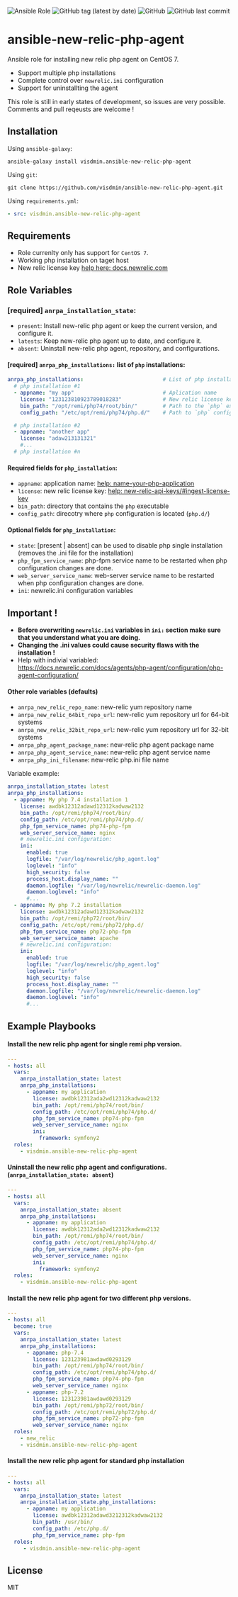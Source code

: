 ![Ansible Role](https://img.shields.io/ansible/role/56040?color=orange)
![GitHub tag (latest by date)](https://img.shields.io/github/v/tag/visdmin/ansible-new-relic-php-agent)
![GitHub](https://img.shields.io/github/license/visdmin/ansible-new-relic-php-agent)
![GitHub last commit](https://img.shields.io/github/last-commit/visdmin/ansible-new-relic-php-agent)


# ansible-new-relic-php-agent


Ansible role for installing new relic php agent on CentOS 7.
  - Support multiple php installations
  - Complete control over `newrelic.ini` configuration
  - Support for uninstallting the agent

This role is still in early states of development, so issues are very possible.
Comments and pull reqeusts are welcome !

## Installation

Using `ansible-galaxy`:
```shell
ansible-galaxy install visdmin.ansible-new-relic-php-agent
```

Using `git`:
```shell
git clone https://github.com/visdmin/ansible-new-relic-php-agent.git
```

Using `requirements.yml`:
```yaml
- src: visdmin.ansible-new-relic-php-agent
```

## Requirements


- Role currenlty only has support for `CentOS 7`.
- Working php installation on taget host
- New relic license key [help here: docs.newrelic.com](https://docs.newrelic.com/docs/apis/intro-apis/new-relic-api-keys/#ingest-license-key)

## Role Variables

### [required] `anrpa_installation_state`:
  - `present`: Install new-relic php agent or keep the current version, and configure it.
  - `latests`: Keep new-relic php agent up to date, and configure it.
  - `absent`: Uninstall new-relic php agent, repository, and configurations.

#### [required] `anrpa_php_installations:` list of `php` installations:
```yaml
anrpa_php_installations:                         # List of php installations      (required)
  # php installation #1
  - appname: "my app"                            # Aplication name                (required)
    license: "123123810923789018283"             # New relic license key          (required)
    bin_path: "/opt/remi/php74/root/bin/"        # Path to the `php` executable   (required)
    config_path: "/etc/opt/remi/php74/php.d/"    # Path to `php` config directory (required)

  # php installation #2
  - appname: "another app"
    license: "adaw213131321"
    #...
  # php installation #n
```


#### Required fields for `php_installation`:
  - `appname`: application name: [help: name-your-php-application](https://docs.newrelic.com/docs/agents/php-agent/configuration/name-your-php-application/)
  - `license`: new relic license key: [help: new-relic-api-keys/#ingest-license-key](https://docs.newrelic.com/docs/apis/intro-apis/new-relic-api-keys/#ingest-license-key)
  - `bin_path`: directory that contains the `php` executable
  - `config_path`: direcotry where `php` configuration is located (`php.d/`)

#### Optional fields for `php_installation`:
  - `state`: [present | absent] can be used to disable php single installation (removes the .ini file for the installation)
  - `php_fpm_service_name`: php-fpm service name to be restarted when php configuration changes are done.
  - `web_server_service_name`: web-server service name to be restarted when php configuration changes are done.
  - `ini`: newrelic.ini configuration variables

## Important !
  - **Before overwriting `newrelic.ini` variables in `ini:` section make sure that you understand what you are doing.**
  - **Changing the .ini values could cause security flaws with the installation !**
  - Help with indivial variabled: https://docs.newrelic.com/docs/agents/php-agent/configuration/php-agent-configuration/

#### Other role variables (defaults)
  - `anrpa_new_relic_repo_name`: new-relic yum repository name
  - `anrpa_new_relic_64bit_repo_url`: new-relic yum repository url for 64-bit systems
  - `anrpa_new_relic_32bit_repo_url`: new-relic yum repository url for 32-bit systems
  - `anrpa_php_agent_package_name`: new-relic php agent package name
  - `anrpa_php_agent_service_name`: new-relic php agent service name
  - `anrpa_php_ini_filename`: new-relic php.ini file name

Variable example:
```yaml
anrpa_installation_state: latest
anrpa_php_installations:
  - appname: My php 7.4 installation 1
    license: awdbk12312adawd12312kadwaw2132
    bin_path: /opt/remi/php74/root/bin/
    config_path: /etc/opt/remi/php74/php.d/
    php_fpm_service_name: php74-php-fpm
    web_server_service_name: nginx
    # newrelic.ini configuration:
    ini:
      enabled: true
      logfile: "/var/log/newrelic/php_agent.log"
      loglevel: "info"
      high_security: false
      process_host.display_name: ""
      daemon.logfile: "/var/log/newrelic/newrelic-daemon.log"
      daemon.loglevel: "info"
      #...
  - appname: My php 7.2 installation
    license: awdbk12312adawd12312kadwaw2132
    bin_path: /opt/remi/php72/root/bin/
    config_path: /etc/opt/remi/php72/php.d/
    php_fpm_service_name: php72-php-fpm
    web_server_service_name: apache
    # newrelic.ini configuration:
    ini:
      enabled: true
      logfile: "/var/log/newrelic/php_agent.log"
      loglevel: "info"
      high_security: false
      process_host.display_name: ""
      daemon.logfile: "/var/log/newrelic/newrelic-daemon.log"
      daemon.loglevel: "info"
      #...
```


## Example Playbooks

#### Install the new relic php agent for single remi php version.
```yaml
---
- hosts: all
  vars:
    anrpa_installation_state: latest
    anrpa_php_installations:
      - appname: my application
        license: awdbk12312ada2wd12312kadwaw2132
        bin_path: /opt/remi/php74/root/bin/
        config_path: /etc/opt/remi/php74/php.d/
        php_fpm_service_name: php74-php-fpm
        web_server_service_name: nginx
        ini:
          framework: symfony2
  roles:
    - visdmin.ansible-new-relic-php-agent
```


#### Uninstall the new relic php agent and configurations. (`anrpa_installation_state: absent`)
```yaml
---
- hosts: all
  vars:
    anrpa_installation_state: absent
    anrpa_php_installations:
      - appname: my application
        license: awdbk12312ada2wd12312kadwaw2132
        bin_path: /opt/remi/php74/root/bin/
        config_path: /etc/opt/remi/php74/php.d/
        php_fpm_service_name: php74-php-fpm
        web_server_service_name: nginx
        ini:
          framework: symfony2
  roles:
    - visdmin.ansible-new-relic-php-agent
```

#### Install the new relic php agent for two different php versions.
```yaml
---
- hosts: all
  become: true
  vars:
    anrpa_installation_state: latest
    anrpa_php_installations:
      - appname: php-7.4
        license: 123123981awdawd0293129
        bin_path: /opt/remi/php74/root/bin/
        config_path: /etc/opt/remi/php74/php.d/
        php_fpm_service_name: php74-php-fpm
        web_server_service_name: nginx
      - appname: php-7.2
        license: 123123981awdawd0293129
        bin_path: /opt/remi/php72/root/bin/
        config_path: /etc/opt/remi/php72/php.d/
        php_fpm_service_name: php72-php-fpm
        web_server_service_name: nginx
  roles:
    - new_relic
    - visdmin.ansible-new-relic-php-agent
```

#### Install the new relic php agent for standard php installation
```yaml
---
- hosts: all
  vars:
    anrpa_installation_state: latest
    anrpa_installation_state.php_installations:
      - appname: my application
        license: awdbk12312adawd3212312kadwaw2132
        bin_path: /usr/bin/
        config_path: /etc/php.d/
        php_fpm_service_name: php-fpm
  roles:
     - visdmin.ansible-new-relic-php-agent
```

## License

MIT
